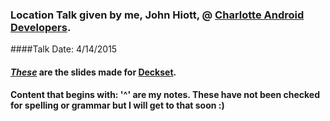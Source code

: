 ### Location Talk given by me, John Hiott, @ [Charlotte Android Developers](http://www.meetup.com/Charlotte-Android-Developers/).

####Talk Date: 4/14/2015

#### *[These](talk.md)* are the slides made for [Deckset](http://http://www.decksetapp.com/).

#### Content that begins with: '^' are my notes. These have not been checked for spelling or grammar but I will get to that soon :)
